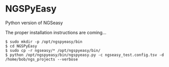 # NGSPyEasy
Python version of NGSeasy

The proper installation instructions are coming... 

```
$ sudo mkdir -p /opt/ngspyeasy/bin
$ cd NGSPyEasy
$ sudo cp -r ngseasy/* /opt/ngspyeasy/bin/
$ python /opt/ngspyeasy/bin/ngspyeasy.py -c ngseasy_test.config.tsv -d /home/bob/ngs_projects --verbose
```
